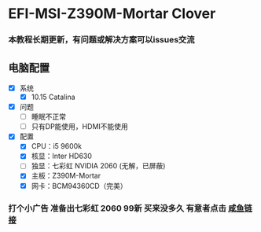 # EFI-MSI-Z390M-Mortar Clover
### 本教程长期更新，有问题或解决方案可以issues交流
## 电脑配置
- [x] 系统
	- [x] 10.15 Catalina
- [x] 问题
	- [ ] 睡眠不正常
	- [ ] 只有DP能使用，HDMI不能使用
- [x] 配置
	- [x] CPU：i5 9600k
	- [x] 核显：Inter HD630
	+ [ ] 独显：七彩虹 NVIDIA 2060 (无解，已屏蔽)
	- [x] 主板：Z390M-Mortar
	- [x] 网卡：BCM94360CD（完美）
	
### 打个小广告 准备出七彩虹 2060 99新 买来没多久 有意者点击 [咸鱼链接](https://market.m.taobao.com/app/idleFish-F2e/widle-taobao-rax/page-detail?wh_weex=true&wx_navbar_transparent=true&id=607278448641&ut_sk=1.WUnfV3uenhQDAGpTZbmpJh%252B1_21407387_1573871966585.Copy.detail.607278448641.1780766192&forceFlush=1 "咸鱼")